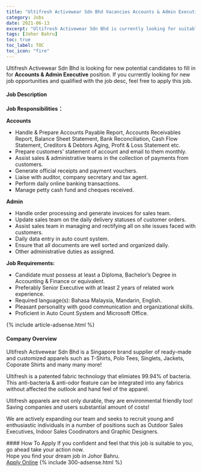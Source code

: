 ```yaml
---
title: "Ultifresh Activewear Sdn Bhd Vacancies Accounts & Admin Executive" 
category: Jobs 
date: 2021-06-13 
excerpt: "Ultifresh Activewear Sdn Bhd is currently looking for suitable person to fill in the Accounts & Admin Executive which based in Johor Bahru" 
tags: [Johor Bahru] 
toc: true 
toc_label: TOC 
toc_icon: "fire" 
--- 
```


<p>Ultifresh Activewear Sdn Bhd is looking for new potential candidates to fill in for <b>Accounts & Admin Executive</b> position. If you currently looking for new job opportunities and qualified with the job desc, feel free to apply this job.
</p><div><div><h4>Job Description</h4></div><div><div><span><div><p><strong>Job Responsibilities&#65306;</strong></p><p><strong>Accounts</strong></p><ul><li><span>Handle &amp; Prepare Accounts Payable Report, Accounts Receivables Report, Balance Sheet Statement, Bank Reconciliation, Cash Flow Statement, Creditors &amp; Debtors Aging, Profit &amp; Loss Statement etc.</span></li><li><span>Prepare customers&#8217; statement of account and email to them monthly.</span></li><li><span>Assist sales &amp; administrative teams in the collection of payments from customers.</span></li><li><span>Generate official receipts and payment vouchers.</span></li><li><span>Liaise with auditor, company secretary and tax agent.</span></li><li><span>Perform daily online banking transactions.</span></li><li><span>Manage petty cash fund and cheques received.</span></li></ul><p><strong>Admin</strong></p><ul><li><span>Handle order processing and generate invoices for sales team.</span></li><li><span>Update sales team on the daily delivery statuses of customer orders.</span></li><li>Assist sales team in managing and rectifying all on site issues faced with customers.</li><li><span>Daily data entry in auto count system.</span></li><li><span>Ensure that all documents are well sorted and organized daily.</span></li><li>Other administrative duties as assigned.</li></ul><p><strong>Job Requirements:</strong></p><ul><li>Candidate must possess at least a Diploma, Bachelor&#8217;s Degree in Accounting &amp; Finance or equivalent.</li><li>Preferably Senior Executive with at least 2 years of related work experience.</li><li>Required language(s): Bahasa Malaysia, Mandarin, English.</li><li>Pleasant personality with good communication and organizational skills.</li><li>Proficient in Auto Count System and Microsoft Office.</li></ul></div></span></div></div></div> 
{% include article-adsense.html %} 
<div><div><h4>Company Overview</h4></div><div><div><span><div><p>Ultifresh Activewear Sdn Bhd is a Singapore brand supplier of ready-made and customized apparels such as T-Shirts, Polo Tees, Singlets, Jackets, Coporate Shirts and many many more!</p><p>Ultifresh is a patented fabric technology that elimiates 99.94% of bacteria. This anti-bacteria &amp; anti-odor feature can be integrated into any fabrics without affected the outlook and hand feel of the apparel.&#160;</p><p>Ultifresh apparels are not only durable, they are environmental friendly too! Saving companies and users substantial amount of costs!</p><p>We are actively expanding our team and seeks to recruit young and enthusiastic individuals in a number of positions such as Outdoor Sales Executives, Indoor Sales Coodinators and Graphic Designers.&#160;</p></div></span></div></div></div> 
#### How To Apply 
If you confident and feel that this job is suitable to you, go ahead take your action now. <br/> 
Hope you find your dream job in Johor Bahru. <br/> 
<a href="https://www.jobstreet.com.my/en/job/accounts-admin-executive-4589263?jobId=jobstreet-my-job-4589263&" class="btn btn--info" target="_blank" rel="nofollow noopenner">Apply Online</a> 
{% include 300-adsense.html %} 